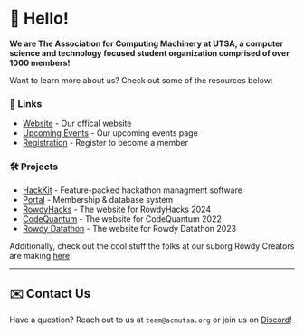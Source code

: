 # 👋 Hello!
**We are The Association for Computing Machinery at UTSA, a computer science and technology focused student organization comprised of over 1000 members!** 

Want to learn more about us? Check out some of the resources below:

### 🔗 Links

- [Website](https://acmutsa.org/) - Our offical website
- [Upcoming Events](https://portal.acmutsa.org/events/) - Our upcoming events page
- [Registration](https://go.acmutsa.org/join) - Register to become a member

### 🛠️ Projects

- [HackKit](https://github.com/acmutsa/HackKit) - Feature-packed hackathon managment software
- [Portal](https://github.com/acmutsa/Portal) - Membership & database system
- [RowdyHacks](https://github.com/acmutsa/RowdyHacks24) - The website for RowdyHacks 2024
- [CodeQuantum](https://github.com/acmutsa/CodeQuantum2022) - The website for CodeQuantum 2022
- [Rowdy Datathon](https://github.com/acmutsa/rowdy-datathon) - The website for Rowdy Datathon 2023

Additionally, check out the cool stuff the folks at our suborg Rowdy Creators are making [here](https://rowdycreators.org/#projects)!

---

## ✉️ Contact Us

Have a question? Reach out to us at `team@acmutsa.org` or join us on [Discord](https://go.acmutsa.org/discord)!
